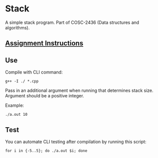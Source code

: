 # Stack
A simple stack program. Part of COSC-2436 (Data structures and algorithms).

## [Assignment Instructions](./Assignment5Stacks.pdf)

## Use

Compile with CLI command:
```shell
g++ -I ./ *.cpp
```

Pass in an additional argument when running that determines stack size. Argument should be a positive integer.

Example: 
```shell
./a.out 10
```

## Test

You can automate CLI testing after compilation by running this script:

```shell
for i in {-5..5}; do ./a.out $i; done
```
